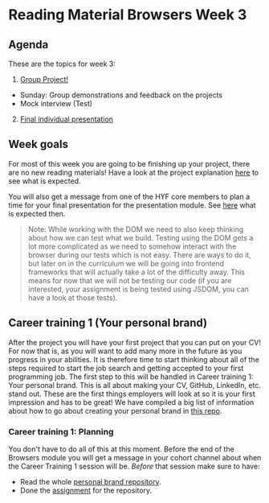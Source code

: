 # Reading Material Browsers Week 3

## Agenda

These are the topics for week 3:

1. [Group Project!](../PROJECT.md)
  - Sunday: Group demonstrations and feedback on the projects
  - Mock interview (Test)
2. [Final individual presentation](https://github.com/HackYourFuture/presentation-module/blob/main/assignment2.md)

## Week goals
For most of this week you are going to be finishing up your project, there are no new reading materials! Have a look at the project explanation [here](../PROJECT.md) to see what is expected.

You will also get a message from one of the HYF core members to plan a time for your final presentation for the presentation module. See [here](https://github.com/HackYourFuture/presentation-module/blob/main/assignment2.md) what is expected then.

> Note: While working with the DOM we need to also keep thinking about how we can test what we build. Testing using the DOM gets a lot more complicated as we need to somehow interact with the browser during our tests which is not easy. There are ways to do it, but later on in the curriculum we will be going into frontend frameworks that will actually take a lot of the difficulty away. This means for now that we will not be testing our code (if you are interested, your assignment is being tested using JSDOM, you can have a look at those tests).

## Career training 1 (Your personal brand)

After the project you will have your first project that you can put on your CV! For now that is, as you will want to add many more in the future as you progress in your abilities. It is therefore time to start thinking about all of the steps required to start the job search and getting accepted to your first programming job. The first step to this will be handled in Career training 1: Your personal brand. This is all about making your CV, GitHub, LinkedIn, etc. stand out. These are the first things employers will look at so it is your first impression and has to be great! We have compiled a big list of information about how to go about creating your personal brand in [this repo](https://github.com/HackYourFuture/yourpersonalbrand).

### Career training 1: Planning

You don't have to do all of this at this moment. Before the end of the Browsers module you will get a message in your cohort channel about when the Career Training 1 session will be. *Before* that session make sure to have:
- Read the whole [personal brand repository](https://github.com/HackYourFuture/yourpersonalbrand).
- Done the [assignment](https://github.com/HackYourFuture/yourpersonalbrand/blob/main/yourcurriculum.md#4-submitting-your-cv-to-the-hyf-team) for the repository.
